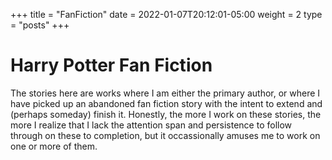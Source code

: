 +++
title = "FanFiction"
date = 2022-01-07T20:12:01-05:00
weight = 2
type = "posts"
+++

# Harry Potter Fan Fiction 

The stories here are works where I am either the primary author, or where I
have picked up an abandoned fan fiction story with the intent to extend and
(perhaps someday) finish it.   Honestly, the more I work on these stories, the
more I realize that I lack the attention span and persistence to follow through
on these to completion, but it occassionally amuses me to work on one or more
of them.
